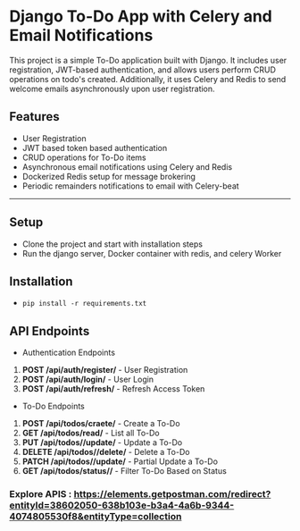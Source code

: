 # Django To-Do App with Celery and Email Notifications

This project is a simple To-Do application built with Django. It includes user registration, JWT-based authentication, and allows users perform CRUD operations on todo's created. Additionally, it uses Celery and Redis to send welcome emails asynchronously upon user registration.

## Features

- User Registration
- JWT based token based authentication
- CRUD operations for To-Do items
- Asynchronous email notifications using Celery and Redis
- Dockerized Redis setup for message brokering
- Periodic remainders notifications to email with Celery-beat
---

## Setup

- Clone the project and start with installation steps
- Run the django server, Docker container with redis, and celery Worker

## Installation

- ```pip install -r requirements.txt```

## API Endpoints
- Authentication Endpoints
1. **POST /api/auth/register/** - User Registration
2. **POST /api/auth/login/** - User Login
3. **POST /api/auth/refresh/** - Refresh Access Token
- To-Do Endpoints
1. **POST /api/todos/craete/** - Create a To-Do
2. **GET /api/todos/read/** -  List all To-Do
3. **PUT /api/todos/<id>/update/** - Update a To-Do
4. **DELETE /api/todos/<id>/delete/** - Delete a To-Do
5. **PATCH /api/todos/<id>/update/** - Partial Update a To-Do
6. **GET /api/todos/status/<status>/** - Filter To-Do Based on Status

### Explore APIS : https://elements.getpostman.com/redirect?entityId=38602050-638b103e-b3a4-4a6b-9344-4074805530f8&entityType=collection
